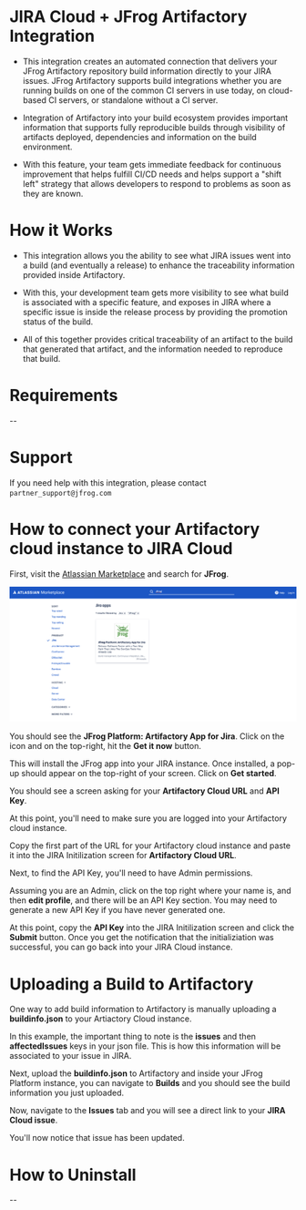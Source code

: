 # JIRA Cloud + JFrog Artifactory Integration

* This integration creates an automated connection that delivers your JFrog Artifactory repository build information directly to your JIRA issues. JFrog Artifactory supports build integrations whether you are running builds on one of the common CI servers in use today, on cloud-based CI servers, or standalone without a CI server.

* Integration of Artifactory into your build ecosystem provides important information that supports fully reproducible builds through visibility of artifacts deployed, dependencies and information on the build environment. 

* With this feature, your team gets immediate feedback for continuous improvement that helps fulfill CI/CD needs and helps support a "shift left" strategy that allows developers to respond to problems as soon as they are known.

# How it Works

* This integration allows you the ability to see what JIRA issues went into a build (and eventually a release) to enhance the traceability information provided inside Artifactory.  

* With this, your development team gets more visibility to see what build is associated with a specific feature, and exposes in JIRA where a specific issue is inside the release process by providing the promotion status of the build.

* All of this together provides critical traceability of an artifact to the build that generated that artifact, and the information needed to reproduce that build.

# Requirements
--

# Support
If you need help with this integration, please contact `partner_support@jfrog.com`

# How to connect your Artifactory cloud instance to JIRA Cloud

First, visit the [Atlassian Marketplace](https://marketplace.atlassian.com/search?query=JFrog) and search for **JFrog**.

![Atlassian Marketplace Search](https://github.com/Dattax/partner-integrations/blob/main/img/img1.png?raw=true)

You should see the **JFrog Platform: Artifactory App for Jira**. Click on the icon and on the top-right, hit the **Get it now** button.

This will install the JFrog app into your JIRA instance. Once installed, a pop-up should appear on the top-right of your screen. Click on **Get started**.

You should see a screen asking for your **Artifactory Cloud URL** and **API Key**. 

At this point, you'll need to make sure you are logged into your Artifactory cloud instance.

Copy the first part of the URL for your Artifactory cloud instance and paste it into the JIRA Initilization screen for **Artifactory Cloud URL**.

Next, to find the API Key, you'll need to have Admin permissions.

Assuming you are an Admin, click on the top right where your name is, and then **edit profile**, and there will be an API Key section. You may need to generate a new API Key if you have never generated one. 

At this point, copy the **API Key** into the JIRA Initilization screen and click the **Submit** button. Once you get the notification that the initializiation was successful, you can go back into your JIRA Cloud instance.

# Uploading a Build to Artifactory

One way to add build information to Artifactory is manually uploading a **buildinfo.json** to your Artiactory Cloud instance. 

In this example, the important thing to note is the  **issues** and then **affectedIssues** keys in your json file. This is how this information will be associated to your issue in JIRA.

Next, upload the **buildinfo.json** to Artifactory and inside your JFrog Platform instance, you can navigate to **Builds** and you should see the build information you just uploaded. 

Now, navigate to the **Issues** tab and you will see a direct link to your **JIRA Cloud issue**. 

You'll now notice that issue has been updated.

# How to Uninstall
--
